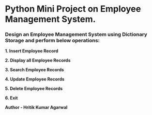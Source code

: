 # Python Mini Project on Employee Management System.

### Design an Employee Management System using Dictionary Storage and perform below operations:

**1. Insert Employee Record**

**2. Display all Employee Records**

**3. Search Employee Records**

**4. Update Employee Records**

**5. Delete Employee Records**

**6. Exit**

**Author - Hritik Kumar Agarwal**